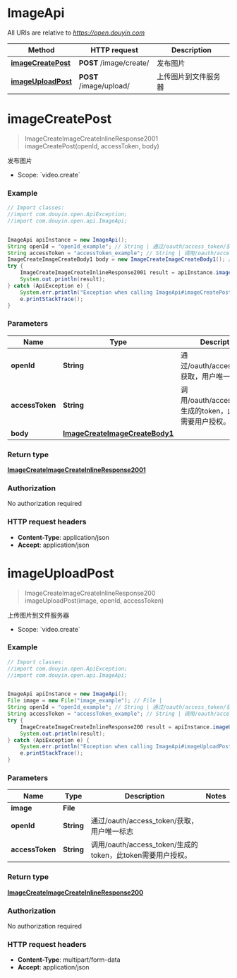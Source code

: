 # ImageApi

All URIs are relative to *https://open.douyin.com*

Method | HTTP request | Description
------------- | ------------- | -------------
[**imageCreatePost**](ImageApi.md#imageCreatePost) | **POST** /image/create/ | 发布图片
[**imageUploadPost**](ImageApi.md#imageUploadPost) | **POST** /image/upload/ | 上传图片到文件服务器

<a name="imageCreatePost"></a>
# **imageCreatePost**
> ImageCreateImageCreateInlineResponse2001 imageCreatePost(openId, accessToken, body)

发布图片

* Scope: &#x60;video.create&#x60; 

### Example
```java
// Import classes:
//import com.douyin.open.ApiException;
//import com.douyin.open.api.ImageApi;


ImageApi apiInstance = new ImageApi();
String openId = "openId_example"; // String | 通过/oauth/access_token/获取，用户唯一标志
String accessToken = "accessToken_example"; // String | 调用/oauth/access_token/生成的token，此token需要用户授权。
ImageCreateImageCreateBody1 body = new ImageCreateImageCreateBody1(); // ImageCreateImageCreateBody1 | 
try {
    ImageCreateImageCreateInlineResponse2001 result = apiInstance.imageCreatePost(openId, accessToken, body);
    System.out.println(result);
} catch (ApiException e) {
    System.err.println("Exception when calling ImageApi#imageCreatePost");
    e.printStackTrace();
}
```

### Parameters

Name | Type | Description  | Notes
------------- | ------------- | ------------- | -------------
 **openId** | **String**| 通过/oauth/access_token/获取，用户唯一标志 |
 **accessToken** | **String**| 调用/oauth/access_token/生成的token，此token需要用户授权。 |
 **body** | [**ImageCreateImageCreateBody1**](ImageCreateImageCreateBody1.md)|  | [optional]

### Return type

[**ImageCreateImageCreateInlineResponse2001**](ImageCreateImageCreateInlineResponse2001.md)

### Authorization

No authorization required

### HTTP request headers

 - **Content-Type**: application/json
 - **Accept**: application/json

<a name="imageUploadPost"></a>
# **imageUploadPost**
> ImageCreateImageCreateInlineResponse200 imageUploadPost(image, openId, accessToken)

上传图片到文件服务器

* Scope: &#x60;video.create&#x60; 

### Example
```java
// Import classes:
//import com.douyin.open.ApiException;
//import com.douyin.open.api.ImageApi;


ImageApi apiInstance = new ImageApi();
File image = new File("image_example"); // File | 
String openId = "openId_example"; // String | 通过/oauth/access_token/获取，用户唯一标志
String accessToken = "accessToken_example"; // String | 调用/oauth/access_token/生成的token，此token需要用户授权。
try {
    ImageCreateImageCreateInlineResponse200 result = apiInstance.imageUploadPost(image, openId, accessToken);
    System.out.println(result);
} catch (ApiException e) {
    System.err.println("Exception when calling ImageApi#imageUploadPost");
    e.printStackTrace();
}
```

### Parameters

Name | Type | Description  | Notes
------------- | ------------- | ------------- | -------------
 **image** | **File**|  |
 **openId** | **String**| 通过/oauth/access_token/获取，用户唯一标志 |
 **accessToken** | **String**| 调用/oauth/access_token/生成的token，此token需要用户授权。 |

### Return type

[**ImageCreateImageCreateInlineResponse200**](ImageCreateImageCreateInlineResponse200.md)

### Authorization

No authorization required

### HTTP request headers

 - **Content-Type**: multipart/form-data
 - **Accept**: application/json


